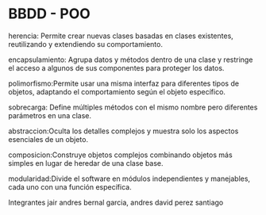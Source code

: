 
# BBDD - POO
herencia: Permite crear nuevas clases basadas en clases existentes, reutilizando y extendiendo su comportamiento.

encapsulamiento: Agrupa datos y métodos dentro de una clase y restringe el acceso a algunos de sus componentes para proteger los datos.

polimorfismo:Permite usar una misma interfaz para diferentes tipos de objetos, adaptando el comportamiento según el objeto específico.

sobrecarga: Define múltiples métodos con el mismo nombre pero diferentes parámetros en una clase.

abstraccion:Oculta los detalles complejos y muestra solo los aspectos esenciales de un objeto.

composicion:Construye objetos complejos combinando objetos más simples en lugar de heredar de una clase base.

modularidad:Divide el software en módulos independientes y manejables, cada uno con una función específica.

Integrantes
jair andres bernal garcia,
andres david perez santiago

